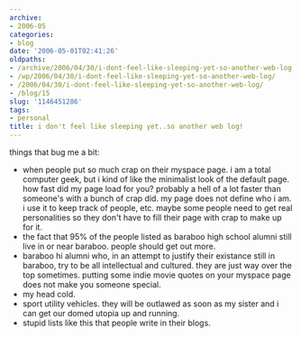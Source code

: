 ```yaml
---
archive:
- 2006-05
categories:
- blog
date: '2006-05-01T02:41:26'
oldpaths:
- /archive/2006/04/30/i-dont-feel-like-sleeping-yet-so-another-web-log.html
- /wp/2006/04/30/i-dont-feel-like-sleeping-yet-so-another-web-log/
- /2006/04/30/i-dont-feel-like-sleeping-yet-so-another-web-log/
- /blog/15
slug: '1146451286'
tags:
- personal
title: i don't feel like sleeping yet..so another web log!
---
```


things that bug me a bit:

- when people put so much crap on their myspace page. i am a total
  computer geek, but i kind of like the minimalist look of the default
  page. how fast did my page load for you? probably a hell of a lot faster
  than someone's with a bunch of crap did. my page does not define who
  i am. i use it to keep track of people, etc. maybe some people need to
  get real personalities so they don't have to fill their page with crap
  to make up for it.
- the fact that 95% of the people listed as baraboo high school alumni
  still live in or near baraboo. people should get out more.
- baraboo hi alumni who, in an attempt to justify their existance still in
  baraboo, try to be all intellectual and cultured. they are just way over
  the top sometimes. putting some indie movie quotes on your myspace page
  does not make you someone special.
- my head cold.
- sport utility vehicles. they will be outlawed as soon as my sister and
  i can get our domed utopia up and running.
- stupid lists like this that people write in their blogs.

